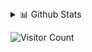 <details>
<summary>📊 Github Stats</summary>

<p align="center"> <img src="https://github-readme-stats.vercel.app/api?username=AkshaySiwal&show_icons=true&theme=gotham" alt="Akshay Siwal | Stats" />

</details>


 ![Visitor Count](https://profile-counter.glitch.me/{AkshaySiwal}/count.svg)
